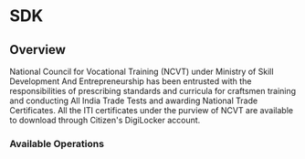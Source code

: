 # SDK

## Overview

National Council for Vocational Training (NCVT) under Ministry of Skill Development And Entrepreneurship has been entrusted with the responsibilities of prescribing standards and curricula for craftsmen training and conducting All India Trade Tests and awarding National Trade Certificates. All the ITI certificates under the purview of NCVT are available to download through Citizen's DigiLocker account.

### Available Operations

